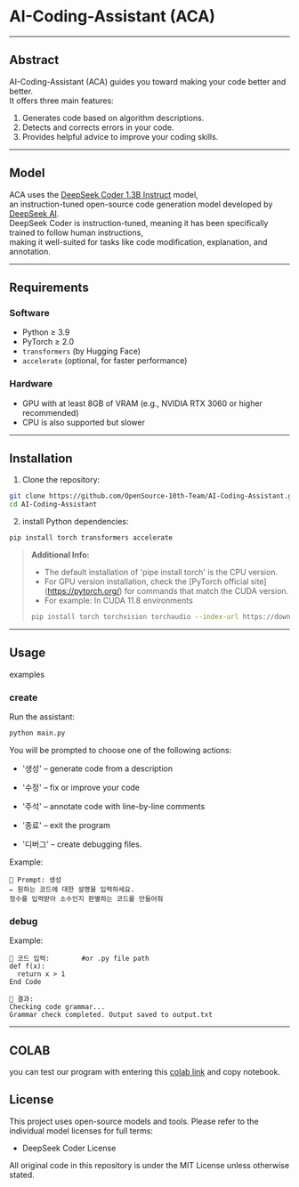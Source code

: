 # AI-Coding-Assistant (ACA)

---

## Abstract

AI-Coding-Assistant (ACA) guides you toward making your code better and better.  
It offers three main features:

1. Generates code based on algorithm descriptions.  
2. Detects and corrects errors in your code.  
3. Provides helpful advice to improve your coding skills.

---

## Model

ACA uses the [DeepSeek Coder 1.3B Instruct](https://huggingface.co/deepseek-ai/deepseek-coder-1.3b-instruct) model,  
an instruction-tuned open-source code generation model developed by [DeepSeek AI](https://huggingface.co/deepseek-ai).  
DeepSeek Coder is instruction-tuned, meaning it has been specifically trained to follow human instructions,  
making it well-suited for tasks like code modification, explanation, and annotation.

---

## Requirements

### Software

- Python ≥ 3.9  
- PyTorch ≥ 2.0  
- `transformers` (by Hugging Face)  
- `accelerate` (optional, for faster performance)  

### Hardware

- GPU with at least 8GB of VRAM (e.g., NVIDIA RTX 3060 or higher recommended)  
- CPU is also supported but slower

---

## Installation

1. Clone the repository:

```bash
git clone https://github.com/OpenSource-10th-Team/AI-Coding-Assistant.git
cd AI-Coding-Assistant
```

2. install Python dependencies:

```bash
pip install torch transformers accelerate
```

> **Additional Info:**  
> - The default installation of 'pipe install torch' is the CPU version.  
> - For GPU version installation, check the [PyTorch official site] (https://pytorch.org/) for commands that match the CUDA version.  
> - For example: In CUDA 11.8 environments
> ```bash
> pip install torch torchvision torchaudio --index-url https://download.pytorch.org/whl/cu118
> ```

---

## Usage
examples
 
### create
Run the assistant:

```bash
python main.py
```

You will be prompted to choose one of the following actions:
- '생성' – generate code from a description

- '수정' – fix or improve your code

- '주석' – annotate code with line-by-line comments

- '종료' – exit the program

- '디버그' – create debugging files. 

Example:

```text
💬 Prompt: 생성
✏️ 원하는 코드에 대한 설명을 입력하세요.
정수를 입력받아 소수인지 판별하는 코드를 만들어줘
```

### debug

Example:

```text
💬 코드 입력:        #or .py file path
def f(x):
  return x > 1
End Code

💬 결과:
Checking code grammar...
Grammar check completed. Output saved to output.txt
```

---
## COLAB
you can test our program with entering this [colab link](https://colab.research.google.com/drive/1qrpBMnsv9G6QOem_QWv-0f-6uocGMTwJ?usp=sharing) and copy notebook.
    
    
## License

This project uses open-source models and tools. Please refer to the individual model licenses for full terms:

- DeepSeek Coder License

All original code in this repository is under the MIT License unless otherwise stated.
